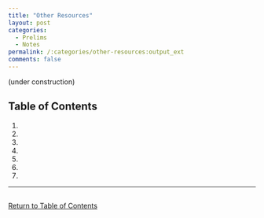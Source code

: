 ```yaml
---
title: "Other Resources"
layout: post
categories:
  - Prelims
  - Notes
permalink: /:categories/other-resources:output_ext
comments: false
---
```

(under construction)
<a name="toc"></a>

## Table of Contents 
1. [](#chapter1)
2. [](#chapter2)
3. [](#chapter3)
4. [](#chapter4)
5. [](#chapter5)
6. [](#chapter6)
7. [](#chapter7)

---

##  <a name="chapter1"></a>

[Return to Table of Contents](#toc)
